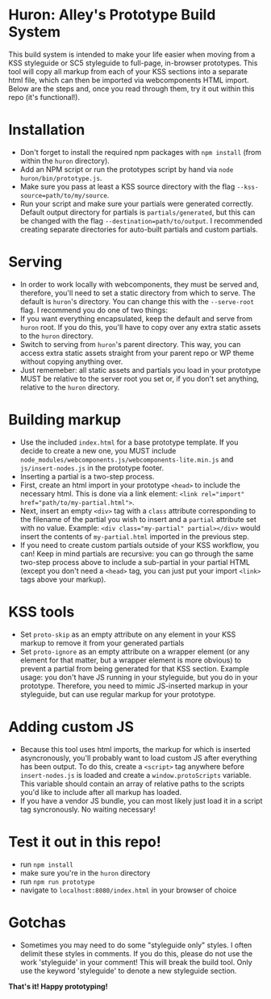 Huron: Alley's Prototype Build System
======================

This build system is intended to make your life easier when moving from a KSS styleguide or SC5 styleguide to full-page, in-browser prototypes. This tool will copy all markup from each of your KSS sections into a separate html file, which can then be imported via webcomponents HTML import. Below are the steps and, once you read through them, try it out within this repo (it's functional!).

# Installation
 * Don't forget to install the required npm packages with `npm install` (from within the `huron` directory).
 * Add an NPM script or run the prototypes script by hand via `node huron/bin/prototype.js`.
 * Make sure you pass at least a KSS source directory with the flag `--kss-source=path/to/my/source`.
 * Run your script and make sure your partials were generated correctly. Default output directory for partials is `partials/generated`, but this can be changed with the flag `--destination=path/to/output`. I recommended creating separate directories for auto-built partials and custom partials.

# Serving
 * In order to work locally with webcomponents, they must be served and, therefore, you'll need to set a static directory from which to serve. The default is `huron`'s directory. You can change this with the `--serve-root` flag. I recommend you do one of two things:
  * If you want everything encapsulated, keep the default and serve from `huron` root. If you do this, you'll have to copy over any extra static assets to the `huron` directory.
  * Switch to serving from `huron`'s parent directory. This way, you can access extra static assets straight from your parent repo or WP theme without copying anything over.
 * Just rememeber: all static assets and partials you load in your prototype MUST be relative to the server root you set or, if you don't set anything, relative to the `huron` directory.

# Building markup
 * Use the included `index.html` for a base prototype template. If you decide to create a new one, you MUST include `node_modules/webcomponents.js/webcomponents-lite.min.js` and `js/insert-nodes.js` in the prototype footer.
 * Inserting a partial is a two-step process.
  * First, create an html import in your prototype `<head>` to include the necessary html. This is done via a link element: `<link rel="import" href="path/to/my-partial.html">`.
  * Next, insert an empty `<div>` tag with a `class` attribute corresponding to the filename of the partial you wish to insert and a `partial` attribute set with no value. Example: `<div class="my-partial" partial></div>` would insert the contents of `my-partial.html` imported in the previous step.
 * If you need to create custom partials outside of your KSS workflow, you can! Keep in mind partials are recursive: you can go through the same two-step process above to include a sub-partial in your partial HTML (except you don't need a `<head>` tag, you can just put your import `<link>` tags above your markup).

# KSS tools
 * Set `proto-skip` as an empty attribute on any element in your KSS markup to remove it from your generated partials
 * Set `proto-ignore` as an empty attribute on a wrapper element (or any element for that matter, but a wrapper element is more obvious) to prevent a partial from being generated for that KSS section. Example usage: you don't have JS running in your styleguide, but you do in your prototype. Therefore, you need to mimic JS-inserted markup in your styleguide, but can use regular markup for your prototype.

# Adding custom JS
 * Because this tool uses html imports, the markup for which is inserted asyncronously, you'll probably want to load custom JS after everything has been output. To do this, create a `<script>` tag anywhere before `insert-nodes.js` is loaded and create a `window.protoScripts` variable. This variable should contain an array of relative paths to the scripts you'd like to include after all markup has loaded.
 * If you have a vendor JS bundle, you can most likely just load it in a script tag syncronously. No waiting necessary!

# Test it out in this repo!
 * run `npm install`
 * make sure you're in the `huron` directory
 * run `npm run prototype`
 * navigate to `localhost:8080/index.html` in your browser of choice

# Gotchas
* Sometimes you may need to do some "styleguide only" styles. I often delimit these styles in comments. If you do this, please do not use the work 'styleguide' in your comment! This will break the build tool. Only use the keyword 'styleguide' to denote a new styleguide section.

**That's it! Happy prototyping!**